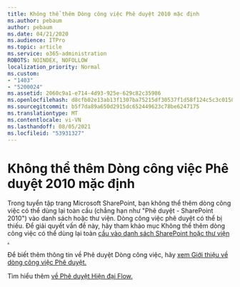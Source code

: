 ```yaml
---
title: Không thể thêm Dòng công việc Phê duyệt 2010 mặc định
ms.author: pebaum
author: pebaum
ms.date: 04/21/2020
ms.audience: ITPro
ms.topic: article
ms.service: o365-administration
ROBOTS: NOINDEX, NOFOLLOW
localization_priority: Normal
ms.custom:
- "1403"
- "5200024"
ms.assetid: 2060c9a1-e714-4d93-925e-629c82c35986
ms.openlocfilehash: d8cfb02e13ab13f1307ba75215df30537f1d58f124c5c3c015037eae2b00c35c
ms.sourcegitcommit: b5f7da89a650d2915dc652449623c78be6247175
ms.translationtype: MT
ms.contentlocale: vi-VN
ms.lasthandoff: 08/05/2021
ms.locfileid: "53931327"
---
```

# <a name="cant-add-default-2010-approval-workflow"></a>Không thể thêm Dòng công việc Phê duyệt 2010 mặc định

Trong tuyển tập trang Microsoft SharePoint, bạn không thể thêm dòng công việc có thể dùng lại toàn cầu (chẳng hạn như "Phê duyệt - SharePoint 2010") vào danh sách hoặc thư viện. Dòng công việc phê duyệt có thể bị thiếu. Để giải quyết vấn đề này, hãy tham khảo mục Không thể thêm dòng công việc có thể dùng lại toàn [cầu vào danh sách SharePoint hoặc thư viện .](https://support.microsoft.com/help/4467263/sharepoint-designer-2013-shows-empty-wfpub-library)

Để biết thêm thông tin về Phê duyệt Dòng công việc, hãy [xem Giới thiệu về dòng công việc Phê duyệt.](https://support.office.com/article/All-about-Approval-workflows-078C5A89-821F-44A9-9530-40BB34F9F742) 
 
Tìm hiểu thêm [về Phê duyệt Hiện đại Flow.](https://flow.microsoft.com/blog/introducing-modern-approvals) 
  